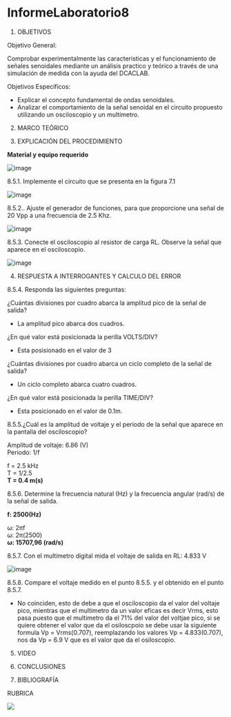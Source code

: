 # InformeLaboratorio8

1. OBJETIVOS

Objetivo General:

Comprobar experimentalmente las características y el funcionamiento de señales senoidales mediante un análisis practico y teórico a través de una simulación de medida con la ayuda del DCACLAB.

Objetivos Específicos:  

* Explicar el concepto fundamental de ondas senoidales. 
* Analizar el comportamiento de la señal senoidal en el circuito propuesto utilizando un osciloscopio y un multímetro. 

2. MARCO TEÓRICO 

3. EXPLICACIÓN DEL PROCEDIMIENTO

**Material y equipo requerido**

![image](https://user-images.githubusercontent.com/93734334/154825345-4ad630ab-d2a0-4b55-ae7e-8830dbbf8029.png)

8.5.1. Implemente el circuito que se presenta en la figura 7.1

![image](https://user-images.githubusercontent.com/93734334/154825360-81d1ea17-285b-45f2-8453-f6c5f1e4811e.png)

8.5.2.. Ajuste el generador de funciones, para que proporcione una señal de 20 Vpp a una frecuencia de 2.5 Khz.

![image](https://user-images.githubusercontent.com/93734334/154954810-c4d6b36e-0bef-4a4e-8498-26f249545238.png)

8.5.3. Conecte el osciloscopio al resistor de carga RL. Observe la señal que aparece en el osciloscopio.

![image](https://user-images.githubusercontent.com/93734334/154854464-edee4b16-9ea1-4d82-8ad1-b95808696540.png)

4. RESPUESTA A INTERROGANTES Y CALCULO DEL ERROR

8.5.4. Responda las siguientes preguntas:

¿Cuántas divisiones por cuadro abarca la amplitud pico de la señal de salida?

* La amplitud pico abarca dos cuadros.

¿En qué valor está posicionada la perilla VOLTS/DIV? 

* Esta posisionado en el valor de 3

¿Cuántas divisiones por cuadro abarca un ciclo completo de la señal de salida?

* Un ciclo completo abarca cuatro cuadros.

¿En qué valor está posicionada la perilla TIME/DIV? 

* Esta posicionado en el valor de 0.1m.

8.5.5.¿Cuál es la amplitud de voltaje y el periodo de la señal que aparece en la pantalla del osciloscopio?

Amplitud de voltaje: 6.86 (V)                                                                                                                                             
Periodo: 1/f 

f = 2.5 kHz                                                                                                                                                                       
T = 1/2.5                                                                                                                                                                         
**T = 0.4 m(s)**

8.5.6. Determine la frecuencia natural (Hz) y la frecuencia angular (rad/s) de la señal de salida.

**f: 2500(Hz)**

ω: 2πf                                                                                                                                                                           
ω: 2π(2500)                                                                                                                                                                       
**ω: 15707,96 (rad/s)**

8.5.7. Con el multímetro digital mida el voltaje de salida en RL: 4.833 V

![image](https://user-images.githubusercontent.com/93734334/154856032-ca124316-e8eb-42d7-b266-46cc4c40bc5e.png)

8.5.8. Compare el voltaje medido en el punto 8.5.5. y el obtenido en el punto 8.5.7.

* No coinciden, esto de debe a que el osciloscopio da el valor del voltaje pico, mientras que el multimetro da un valor eficas es decir Vrms, esto pasa puesto que el multimetro da el 71% del valor del voltjae pico, si se quiere obtener el valor que da el osiloscpoio se debe usar la siguiente formula Vp = Vrms(0.707), reemplazando los valores Vp = 4.833(0.707), nos da Vp = 6.9 V que es el valor que da el osiloscopio.

5. VIDEO

7. CONCLUSIONES

7. BIBLIOGRAFÍA

RUBRICA

![](https://github.com/doalulema/InformeLaboratorio/blob/main/Laboratorio.png)
